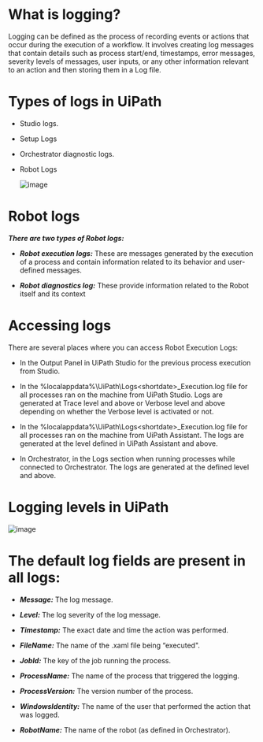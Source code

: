# What is logging?

Logging can be defined as the process of recording events or actions that occur during the execution of a workflow. It involves creating log messages that contain details such as process start/end, timestamps, error messages, severity levels of messages, user inputs, or any other information relevant to an action and then storing them in a Log file. 

# Types of logs in UiPath

- Studio logs. 

- Setup Logs

- Orchestrator diagnostic logs. 

- Robot Logs

  ![image](https://github.com/yaagmurss/AdvancedRPADeveloperCertificationTrainingNotes/assets/52479605/299b166d-5bbf-4e24-bfdd-4004edcf6827)


# Robot logs

***There are two types of Robot logs:***

- ***Robot execution logs:*** These are messages generated by the execution of a process and contain information related to its behavior and user-defined messages. 

- ***Robot diagnostics log:*** These provide information related to the Robot itself and its context


# Accessing logs 

There are several places where you can access Robot Execution Logs: 

- In the Output Panel in UiPath Studio for the previous process execution from Studio. 

- In the %localappdata%\UiPath\Logs\<shortdate>_Execution.log file for all processes ran on the machine from UiPath Studio. Logs are generated at Trace level and above or Verbose level and above depending on whether the Verbose level is activated or not. 

- In the %localappdata%\UiPath\Logs\<shortdate>_Execution.log file for all processes ran on the machine from UiPath Assistant. The logs are generated at the level defined in UiPath Assistant and above. 

- In Orchestrator, in the Logs section when running processes while connected to Orchestrator. The logs are generated at the defined level and above.


# Logging levels in UiPath



![image](https://github.com/yaagmurss/AdvancedRPADeveloperCertificationTrainingNotes/assets/52479605/3bb9769f-c8d3-43aa-a8dd-7436cdf20c2b)


# The default log fields are present in all logs: 

- ***Message:*** The log message. 

- ***Level:*** The log severity of the log message. 

- ***Timestamp:*** The exact date and time the action was performed.

- ***FileName:*** The name of the .xaml file being “executed".

- ***JobId:*** The key of the job running the process.

- ***ProcessName:*** The name of the process that triggered the logging.

- ***ProcessVersion:*** The version number of the process.

- ***WindowsIdentity:*** The name of the user that performed the action that was logged.

- ***RobotName:*** The name of the robot (as defined in Orchestrator). 

























